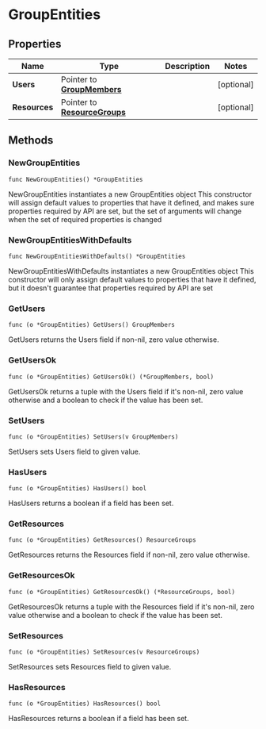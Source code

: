 # GroupEntities

## Properties

|Name | Type | Description | Notes|
|------------ | ------------- | ------------- | -------------|
|**Users** | Pointer to [**GroupMembers**](GroupMembers.md) |  | [optional] |
|**Resources** | Pointer to [**ResourceGroups**](ResourceGroups.md) |  | [optional] |

## Methods

### NewGroupEntities

`func NewGroupEntities() *GroupEntities`

NewGroupEntities instantiates a new GroupEntities object
This constructor will assign default values to properties that have it defined,
and makes sure properties required by API are set, but the set of arguments
will change when the set of required properties is changed

### NewGroupEntitiesWithDefaults

`func NewGroupEntitiesWithDefaults() *GroupEntities`

NewGroupEntitiesWithDefaults instantiates a new GroupEntities object
This constructor will only assign default values to properties that have it defined,
but it doesn't guarantee that properties required by API are set

### GetUsers

`func (o *GroupEntities) GetUsers() GroupMembers`

GetUsers returns the Users field if non-nil, zero value otherwise.

### GetUsersOk

`func (o *GroupEntities) GetUsersOk() (*GroupMembers, bool)`

GetUsersOk returns a tuple with the Users field if it's non-nil, zero value otherwise
and a boolean to check if the value has been set.

### SetUsers

`func (o *GroupEntities) SetUsers(v GroupMembers)`

SetUsers sets Users field to given value.

### HasUsers

`func (o *GroupEntities) HasUsers() bool`

HasUsers returns a boolean if a field has been set.

### GetResources

`func (o *GroupEntities) GetResources() ResourceGroups`

GetResources returns the Resources field if non-nil, zero value otherwise.

### GetResourcesOk

`func (o *GroupEntities) GetResourcesOk() (*ResourceGroups, bool)`

GetResourcesOk returns a tuple with the Resources field if it's non-nil, zero value otherwise
and a boolean to check if the value has been set.

### SetResources

`func (o *GroupEntities) SetResources(v ResourceGroups)`

SetResources sets Resources field to given value.

### HasResources

`func (o *GroupEntities) HasResources() bool`

HasResources returns a boolean if a field has been set.


